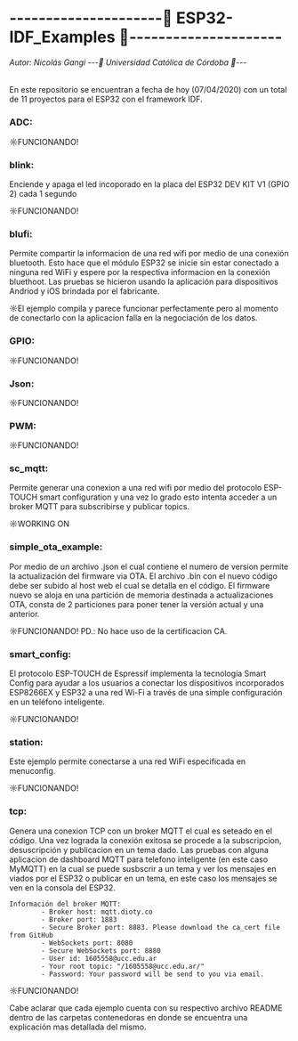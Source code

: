 # ---------------------🔐 ESP32-IDF_Examples 🔐--------------------- 

###### Autor: Nicolás Gangi  ---📘 Universidad Católica de Córdoba 📘---



En este repositorio se encuentran a fecha de hoy (07/04/2020) con un total de 11 proyectos para el ESP32 con el framework IDF. 


### ADC:

☼FUNCIONANDO!


### blink:
Enciende y apaga el led incoporado en la placa del ESP32 DEV KIT V1 (GPIO 2) cada 1 segundo 

☼FUNCIONANDO!


### blufi:
Permite compartir la informacion de una red wifi por medio de una conexión bluetooth. Esto hace que el módulo ESP32 se inicie sin estar conectado a ninguna red WiFi y espere
por la respectiva informacion en la conexión bluethoot. Las pruebas se hicieron usando la aplicación para dispositivos Andriod y iOS brindada por el fabricante.

☼El ejemplo compila y parece funcionar perfectamente pero al momento de conectarlo con la aplicacion falla en la negociación de los datos.


### GPIO:

☼FUNCIONANDO!


### Json:

☼FUNCIONANDO!


### PWM:

☼FUNCIONANDO!


### sc_mqtt:
Permite generar una conexion a una red wifi por medio del protocolo ESP-TOUCH smart configuration y una vez lo grado esto intenta acceder a un broker MQTT para subscribirse y publicar topics.

☼WORKING ON


### simple_ota_example:
Por medio de un archivo .json el cual contiene el numero de version permite la actualización del firmware via OTA. El archivo .bin con el nuevo código debe ser subido al host web el cual
se detalla en el código. El firmware nuevo se aloja en una partición de memoria destinada a actualizaciones OTA, consta de 2 particiones para poner tener la versión actual y una anterior. 

☼FUNCIONANDO! PD.: No hace uso de la certificacion CA.


### smart_config:
El protocolo ESP-TOUCH de Espressif implementa la tecnología Smart Config para ayudar a los usuarios a conectar los dispositivos incorporados ESP8266EX y ESP32 a una red Wi-Fi 
a través de una simple configuración en un teléfono inteligente. 

☼FUNCIONANDO!


### station:
Este ejemplo permite conectarse a una red WiFi especificada en menuconfig.

☼FUNCIONANDO!


### tcp:
Genera una conexion TCP con un broker MQTT el cual es seteado en el código. Una vez lograda la conexión exitosa se procede a la subscripcion, desuscripción y publicacion en un tema dado. Las pruebas con alguna aplicacion de dashboard MQTT para telefono inteligente (en este caso MyMQTT) en la cual se puede susbscrir a un tema y ver los mensajes en viados por el ESP32 o publicar en un tema, en este caso los mensajes se ven en la consola del ESP32. 
    
```
Información del broker MQTT:
        - Broker host: mqtt.dioty.co
        - Broker port: 1883
        - Secure Broker port: 8883. Please download the ca_cert file from GitHub
        - WebSockets port: 8080
        - Secure WebSockets port: 8880
        - User id: 1605558@ucc.edu.ar
        - Your root topic: "/1605558@ucc.edu.ar/"
        - Password: Your password will be send to you via email.
```

☼FUNCIONANDO!



Cabe aclarar que cada ejemplo cuenta con su respectivo archivo README dentro de las carpetas contenedoras en donde se encuentra una explicación mas detallada del mismo.
